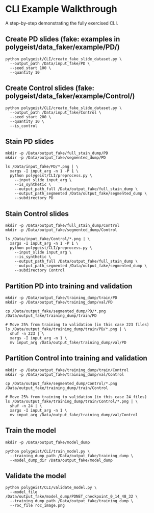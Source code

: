 # CLI Example Walkthrough
A step-by-step demonstrating the fully exercised CLI.
## Create PD slides (fake: examples in polygeist/data_faker/example/PD/)
```shell
python polygeist/CLI/create_fake_slide_dataset.py \
  --output_path /Data/input_fake/PD \
  --seed_start 100 \
  --quantity 10
```
## Create Control slides (fake: polygeist/data_faker/example/Control/)
```shell
python polygeist/CLI/create_fake_slide_dataset.py \
  --output_path /Data/input_fake/Control \
  --seed_start 200 \
  --quantity 10 \
  --is_control
```
## Stain PD slides
```shell
mkdir -p /Data/output_fake/full_stain_dump/PD
mkdir -p /Data/output_fake/segmented_dump/PD

ls /Data/input_fake/PD/*.png | \
  xargs -I input_arg -n 1 -P 1 \
  python polygeist/CLI/preprocess.py \
    --input_slide input_arg \
    --is_synthetic \
    --output_path_full /Data/output_fake/full_stain_dump \
    --output_path_segmented /Data/output_fake/segmented_dump \
    --subdirectory PD
```
## Stain Control slides
```shell
mkdir -p /Data/output_fake/full_stain_dump/Control
mkdir -p /Data/output_fake/segmented_dump/Control

ls /Data/input_fake/Control/*.png | \
  xargs -I input_arg -n 1 -P 1 \
  python polygeist/CLI/preprocess.py \
    --input_slide input_arg \
    --is_synthetic \
    --output_path_full /Data/output_fake/full_stain_dump \
    --output_path_segmented /Data/output_fake/segmented_dump \
    --subdirectory Control
```
## Partition PD into training and validation
```shell
mkdir -p /Data/output_fake/training_dump/train/PD
mkdir -p /Data/output_fake/training_dump/val/PD

cp /Data/output_fake/segmented_dump/PD/*.png /Data/output_fake/training_dump/train/PD

# Move 25% from training to validation (in this case 223 files)
ls /Data/output_fake/training_dump/train/PD/*.png | \
  shuf -n 223 | \
  xargs -I input_arg -n 1 \
  mv input_arg /Data/output_fake/training_dump/val/PD
```
## Partition Control into training and validation
```shell
mkdir -p /Data/output_fake/training_dump/train/Control
mkdir -p /Data/output_fake/training_dump/val/Control

cp /Data/output_fake/segmented_dump/Control/*.png /Data/output_fake/training_dump/train/Control

# Move 25% from training to validation (in this case 24 files)
ls /Data/output_fake/training_dump/train/Control/*.png | \
  shuf -n 24 | \
  xargs -I input_arg -n 1 \
  mv input_arg /Data/output_fake/training_dump/val/Control
```
## Train the model
```shell
mkdir -p /Data/output_fake/model_dump

python polygeist/CLI/train_model.py \
  --training_dump_path /Data/output_fake/training_dump \
  --model_dump_dir /Data/output_fake/model_dump
```
## Validate the model
```shell
python polygeist/CLI/validate_model.py \
  --model_file /Data/output_fake/model_dump/PDNET_checkpoint_0_14_48_32 \
  --training_dump_path /Data/output_fake/training_dump \
  --roc_file roc_image.png
```
